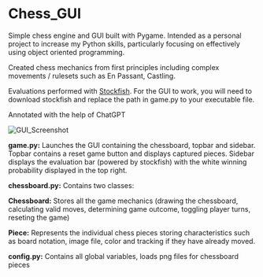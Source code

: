 # Chess_GUI
Simple chess engine and GUI built with Pygame. Intended as a personal project to increase my Python skills, particularly focusing on effectively using object oriented programming. 

Created chess mechanics from first principles including complex movements / rulesets such as En Passant, Castling.

Evaluations performed with [Stockfish](https://github.com/official-stockfish/Stockfish "Stockfish Repository"). For the GUI to work, you will need to download stockfish and replace the path in game.py to your executable file. 

Annotated with the help of ChatGPT 


![GUI_Screenshot](https://github.com/benmcclusky/Chess_GUI/assets/121236905/b56777af-c895-4153-be4f-9b34367aceae)


**game.py:** Launches the GUI containing the chessboard, topbar and sidebar. Topbar contains a reset game button and displays captured pieces. Sidebar displays the  evaluation bar (powered by stockfish) with the white winning probability displayed in the top right. 


**chessboard.py:** Contains two classes: 

  **Chessboard:** Stores all the game mechanics (drawing the chessboard, 
  calculating valid moves, determining game outcome, toggling player turns, reseting the game) 

  **Piece:** Represents the individual chess pieces storing characteristics such as board notation, image file, color and tracking if they have already moved. 


**config.py:** Contains all global variables, loads png files for chessboard pieces




